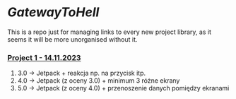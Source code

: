 # *GatewayToHell*
This is a repo just for managing links to every new project library, as it seems it will be more unorganised without it.

### [Project 1 - 14.11.2023](https://github.com/Buczixo/Projekt1)
1. 3.0 → Jetpack + reakcja np. na przycisk itp.
2. 4.0 → Jetpack (z oceny 3.0) + minimum 3 różne ekrany
3. 5.0 → Jetpack (z oceny 4.0) + przenoszenie danych pomiędzy ekranami

